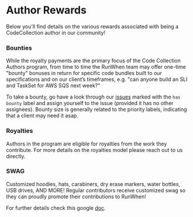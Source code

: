 # Author Rewards

Below you'll find details on the various rewards associated with being a CodeCollection author in our community!

### Bounties

While the royalty payments are the primary focus of the Code Collection Authors program, from time to time the RunWhen team may offer one-time "bounty" bonuses in return for specific code bundles built to our specifications and on our client’s timeframes, e.g. "can anyone build an SLI and TaskSet for AWS SQS next week?"

To take a bounty, go have a look through our [issues](https://github.com/runwhen-contrib/rw-cli-codecollection/issues) marked with the `has bounty` label and assign yourself to the issue (provided it has no other assignees). Bounty size is generally related to the priority labels, indicating that a client may need it asap.

### Royalties

Authors in the program are eligible for royalties from the work they contribute. For more details on the royalties model please reach out to us directly.

### SWAG

Customized hoodies, hats, carabiners, dry erase markers, water bottles, USB drives, AND MORE! Regular contributors receive customized swag so they can proudly promote their contributions to RunWhen!





For further details check this google [doc](https://docs.google.com/document/d/1oB1gEKvKhWQSyJ6AypeYOUpdqBTlGAE1Dflu7AECtyE/edit#heading=h.8w0xz5rsgbjo).
